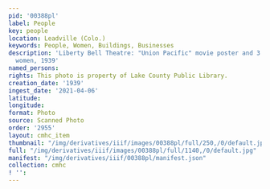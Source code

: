 ```yaml
---
pid: '00388pl'
label: People
key: people
location: Leadville (Colo.)
keywords: People, Women, Buildings, Businesses
description: 'Liberty Bell Theatre: "Union Pacific" movie poster and 3 unidentified
  women, 1939'
named_persons: 
rights: This photo is property of Lake County Public Library.
creation_date: '1939'
ingest_date: '2021-04-06'
latitude: 
longitude: 
format: Photo
source: Scanned Photo
order: '2955'
layout: cmhc_item
thumbnail: "/img/derivatives/iiif/images/00388pl/full/250,/0/default.jpg"
full: "/img/derivatives/iiif/images/00388pl/full/1140,/0/default.jpg"
manifest: "/img/derivatives/iiif/00388pl/manifest.json"
collection: cmhc
! '': 
---
```

